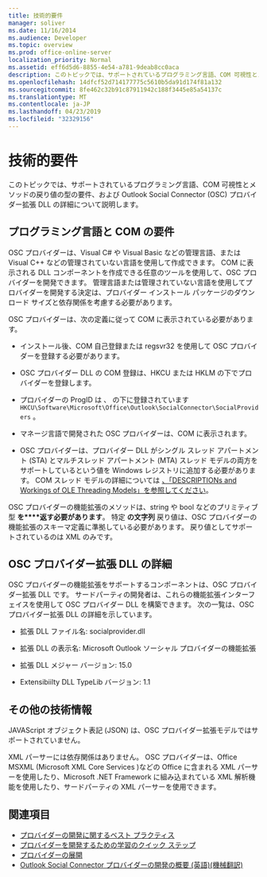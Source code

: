 ```yaml
---
title: 技術的要件
manager: soliver
ms.date: 11/16/2014
ms.audience: Developer
ms.topic: overview
ms.prod: office-online-server
localization_priority: Normal
ms.assetid: eff6d5d6-8855-4e54-a781-9deab8cc0aca
description: このトピックでは、サポートされているプログラミング言語、COM 可視性とメソッドの戻り値の型の要件、および Outlook Social Connector (OSC) プロバイダー拡張 DLL の詳細について説明します。
ms.openlocfilehash: 14dfcf52d714177775c5610b5da91d174f81a132
ms.sourcegitcommit: 8fe462c32b91c87911942c188f3445e85a54137c
ms.translationtype: MT
ms.contentlocale: ja-JP
ms.lasthandoff: 04/23/2019
ms.locfileid: "32329156"
---
```

# <a name="technical-requirements"></a>技術的要件

このトピックでは、サポートされているプログラミング言語、COM 可視性とメソッドの戻り値の型の要件、および Outlook Social Connector (OSC) プロバイダー拡張 DLL の詳細について説明します。 
  
## <a name="programming-language-and-com-requirements"></a>プログラミング言語と COM の要件

OSC プロバイダーは、Visual C# や Visual Basic などの管理言語、または Visual C++ などの管理されていない言語を使用して作成できます。 COM に表示される DLL コンポーネントを作成できる任意のツールを使用して、OSC プロバイダーを開発できます。 管理言語または管理されていない言語を使用してプロバイダーを開発する決定は、プロバイダー インストール パッケージのダウンロード サイズと依存関係を考慮する必要があります。
  
OSC プロバイダーは、次の定義に従って COM に表示されている必要があります。
  
- インストール後、COM 自己登録または regsvr32 を使用して OSC プロバイダーを登録する必要があります。
    
- OSC プロバイダー DLL の COM 登録は、HKCU または HKLM の下でプロバイダーを登録します。 
    
- プロバイダーの ProgID は 、 の下に登録されています  `HKCU\Software\Microsoft\Office\Outlook\SocialConnector\SocialProviders` 。
    
- マネージ言語で開発された OSC プロバイダーは、COM に表示されます。
    
- OSC プロバイダーは、プロバイダー DLL がシングル スレッド アパートメント (STA) とマルチスレッド アパートメント (MTA) スレッド モデルの両方をサポートしているという値を Windows レジストリに追加する必要があります。 COM スレッド モデルの詳細については [、「DESCRIPTIONs and Workings of OLE Threading Models」を参照してください](https://support.microsoft.com/kb/150777)。
    
OSC プロバイダーの機能拡張のメソッドは、string や bool などのプリミティブ型 **を****返す必要があります**。 特定 **の文字列** 戻り値は、OSC プロバイダーの機能拡張のスキーマ定義に準拠している必要があります。 戻り値としてサポートされているのは XML のみです。 
  
## <a name="details-of-the-osc-provider-extensibility-dll"></a>OSC プロバイダー拡張 DLL の詳細

OSC プロバイダーの機能拡張をサポートするコンポーネントは、OSC プロバイダー拡張 DLL です。 サードパーティの開発者は、これらの機能拡張インターフェイスを使用して OSC プロバイダー DLL を構築できます。 次の一覧は、OSC プロバイダー拡張 DLL の詳細を示しています。
  
- 拡張 DLL ファイル名: socialprovider.dll
    
- 拡張 DLL の表示名: Microsoft Outlook ソーシャル プロバイダーの機能拡張
    
- 拡張 DLL メジャー バージョン: 15.0
    
- Extensibiilty DLL TypeLib バージョン: 1.1
    
## <a name="miscellaneous-technical-information"></a>その他の技術情報

JAVAScript オブジェクト表記 (JSON) は、OSC プロバイダー拡張モデルではサポートされていません。
  
XML パーサーには依存関係はありません。 OSC プロバイダーは、Office MSXML (Microsoft XML Core Services )などの Office に含まれる XML パーサーを使用したり、Microsoft .NET Framework に組み込まれている XML 解析機能を使用したり、サードパーティの XML パーサーを使用できます。 
  
## <a name="see-also"></a>関連項目

- [プロバイダーの開発に関するベスト プラクティス](best-practices-for-developing-a-provider.md)  
- [プロバイダーを開発するための学習のクイック ステップ](quick-steps-for-learning-to-develop-a-provider.md)
- [プロバイダーの展開](deploying-a-provider.md)  
- [Outlook Social Connector プロバイダーの開発の概要 (英語)(機械翻訳)](getting-started-with-developing-an-outlook-social-connector-provider.md)

